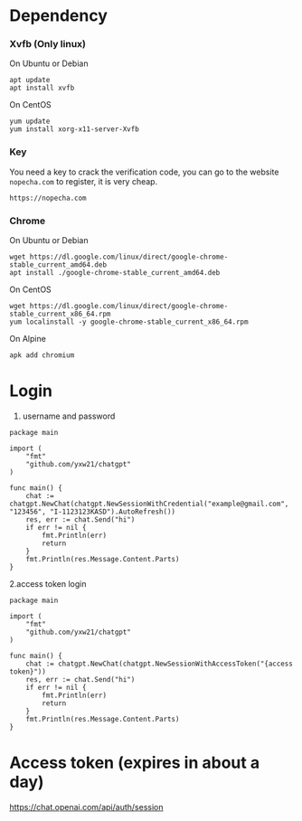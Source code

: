 # Dependency

### Xvfb (Only linux)

On Ubuntu or Debian
```
apt update
apt install xvfb
```
On CentOS
```
yum update
yum install xorg-x11-server-Xvfb
```
### Key
You need a key to crack the verification code, you can go to the website `nopecha.com` to register, it is very cheap.

```
https://nopecha.com
```
### Chrome

On Ubuntu or Debian
```
wget https://dl.google.com/linux/direct/google-chrome-stable_current_amd64.deb
apt install ./google-chrome-stable_current_amd64.deb
```
On CentOS
```
wget https://dl.google.com/linux/direct/google-chrome-stable_current_x86_64.rpm
yum localinstall -y google-chrome-stable_current_x86_64.rpm
```
On Alpine
```
apk add chromium
```

# Login
1. username and password
```golang
package main

import (
	"fmt"
	"github.com/yxw21/chatgpt"
)

func main() {
	chat := chatgpt.NewChat(chatgpt.NewSessionWithCredential("example@gmail.com", "123456", "I-1123123KASD").AutoRefresh())
	res, err := chat.Send("hi")
	if err != nil {
		fmt.Println(err)
		return
	}
	fmt.Println(res.Message.Content.Parts)
}
```
2.access token login
```golang
package main

import (
	"fmt"
	"github.com/yxw21/chatgpt"
)

func main() {
	chat := chatgpt.NewChat(chatgpt.NewSessionWithAccessToken("{access token}"))
	res, err := chat.Send("hi")
	if err != nil {
		fmt.Println(err)
		return
	}
	fmt.Println(res.Message.Content.Parts)
}
```
# Access token (expires in about a day)

https://chat.openai.com/api/auth/session
